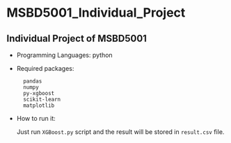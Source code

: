 # MSBD5001_Individual_Project
Individual Project of MSBD5001
---
- Programming Languages: python

- Required packages:

        pandas
        numpy
        py-xgboost
        scikit-learn
        matplotlib

- How to run it:

    Just run `XGBoost.py` script and the result will be stored in `result.csv` file.        

